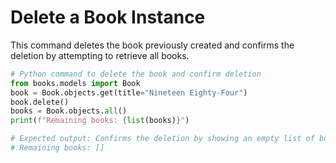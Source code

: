 # Delete a Book Instance

This command deletes the book previously created and confirms the deletion by attempting to retrieve all books.

```python
# Python command to delete the book and confirm deletion
from books.models import Book
book = Book.objects.get(title="Nineteen Eighty-Four")
book.delete()
books = Book.objects.all()
print(f"Remaining books: {list(books)}")

# Expected output: Confirms the deletion by showing an empty list of books
# Remaining books: []